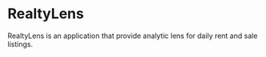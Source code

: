# RealtyLens
RealtyLens is an application that provide analytic lens for daily rent and sale listings.
